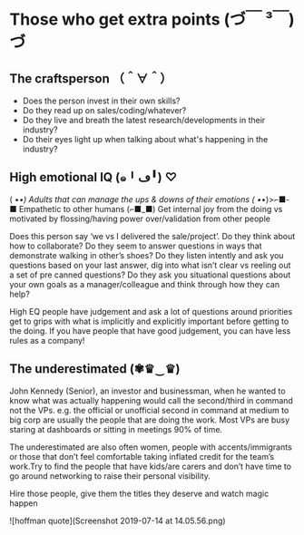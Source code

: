 # Those who get extra points (づ￣ ³￣)づ
## The craftsperson （＾∀＾）
- Does the person invest in their own skills? 
- Do they read up on sales/coding/whatever? 
- Do they live and breath the latest research/developments in their industry?  
- Do their eyes light up when talking about what's happening in the industry? 


## High emotional IQ (๑╹ڡ╹) ♡
( •_•)   		Adults that can manage the ups & downs of their emotions
( •_•)>⌐■-■  	Empathetic to other humans
(⌐■_■)    		Get internal joy from the doing vs motivated by flossing/having power over/validation from other people 

Does this person say ‘we vs I delivered the sale/project’. Do they think about how to collaborate? Do they seem to answer questions in ways that demonstrate walking in other’s shoes?  Do they listen intently and ask you questions based on your last answer, dig into what isn’t clear vs reeling out a set of pre canned questions?  Do they ask you situational questions about your own goals as a manager/colleague and think through how they can help? 

High EQ people have judgement and ask a lot of questions around priorities get to grips with what is implicitly and explicitly important before getting to the doing. If you have people that have good judgement, you can have less rules as a company!

## The underestimated (✾♛‿♛)
John Kennedy (Senior), an investor and businessman, when he wanted to know what was actually happening would call the second/third in command not the VPs.  e.g. the official or unofficial second in command at medium to big corp are usually the people that are doing the work.  Most VPs are busy staring at dashboards or sitting in meetings 90% of time.

The underestimated are also often women, people with accents/immigrants or those that don’t feel comfortable taking inflated credit for the team’s work.Try to find the people that have kids/are carers and don’t have time to go around networking to raise their personal visibility. 

Hire those people, give them the titles they deserve and watch magic happen

![hoffman quote](Screenshot 2019-07-14 at 14.05.56.png)
